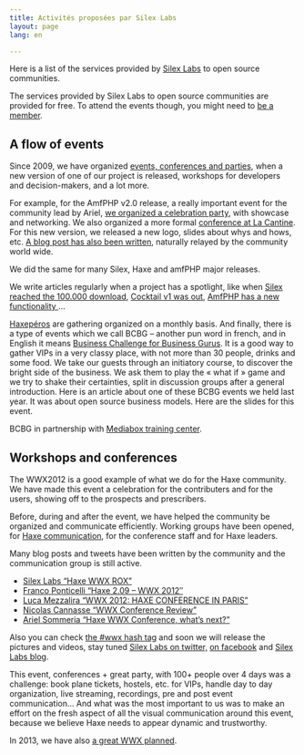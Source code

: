 ```yaml
---
title: Activités proposées par Silex Labs
layout: page
lang: en

---
```

Here is a list of the services provided by [Silex Labs](https://www.silexlabs.org/silexlabs/ "Silex Labs non profit organization") to open source communities.

The services provided by Silex Labs to open source communities are provided for free. To attend the events though, you might need to [be a member](https://www.silexlabs.org/silexlabs/join/  "Join Silex Labs").

## A flow of events

Since 2009, we have organized [events, conferences and parties](https://www.silexlabs.org/category/the-blog/blog-silex-labs/sl-events/ "Silex Labs events"), when a new version of one of our project is released, workshops for developers and decision-makers, and a lot more.

For example, for the AmfPHP v2.0 release, a really important event for the community lead by Ariel, [we organized a celebration party](http://community.silexlabs.org/sl-party/ "Soirée tec tec tec by Silex Labs for amfPHP"), with showcase and networking. We also organized a more formal [conference at La Cantine](http://siliconsentier.org/amhphp-reloaded-la-cantine-le-18-mai/). For this new version, we released a new logo, slides about whys and hows, etc. [A blog post has also been written](https://www.silexlabs.org/2389/the-blog/blog-amfphp/amfphp-2-alpha1/), naturally relayed by the community world wide.

We did the same for many Silex, Haxe and amfPHP major releases.

We write articles regularly when a project has a spotlight, like when [Silex reached the 100.000 download](https://www.silexlabs.org/135295/the-blog/new-record-for-silex/), [Cocktail v1 was out](https://www.silexlabs.org/130892/the-blog/cocktail-v1-0-sunrise-progress-report/), [AmfPHP has a new functionality ](https://www.silexlabs.org/132935/the-blog/amfphp-2-1-generator-is-out/)…

[Haxepéros](https://www.silexlabs.org/137940/the-blog/lets-haxe-a-beer-together/) are gathering organized on a monthly basis. And finally, there is a type of events which we call BCBG – another pun word in french, and in English it means [Business Challenge for Business Gurus](http://www.paperblog.fr/4505262/soiree-silex-chez-mediabox/). It is a good way to gather VIPs in a very classy place, with not more than 30 people, drinks and some food. We take our guests through an initiatory course, to discover the bright side of the business. We ask them to play the « what if » game and we try to shake their certainties, split in discussion groups after a general introduction. Here is an article about one of these BCBG events we held last year. It was about open source business models. Here are the slides for this event.

BCBG in partnership with [Mediabox training center](http://www.mediabox.fr/).

## Workshops and conferences

The WWX2012 is a good example of what we do for the Haxe community. We have made this event a celebration for the contributers and for the users, showing off to the prospects and prescribers.

Before, during and after the event, we have helped the community be organized and communicate efficiently.  Working groups have been opened, for [Haxe communication](https://www.silexlabs.org/groups/labs/haxe-community-meetings/hierarchy/), for the conference staff and for Haxe leaders.

Many blog posts and tweets have been written by the community and the communication group is still active.

* [Silex Labs “Haxe WWX ROX”](https://www.silexlabs.org/132104/the-blog/haxe-wwx-rox/ "Haxe conference WWX")
* [Franco Ponticelli “Haxe 2.09 – WWX 2012″](http://www.weblob.net/2012/haxe-2-09-wwx-2012/)
* [Luca Mezzalira “WWX 2012: HAXE CONFERENCE IN PARIS”](http://lucamezzalira.com/2012/04/16/wwx-2012-haxe-conference-in-paris/)
* [Nicolas Cannasse “WWX Conference Review”](http://ncannasse.fr/blog/wwx_review)
* [Ariel Sommeria “Haxe WWX Conference, what’s next?”](http://arielsommeria.com/blog/2012/04/17/haxe-wwx-conference-whats-next/)

Also you can check [the #wwx hash tag](https://twitter.com/#!/search/%23WWX) and soon we will release the pictures and videos, stay tuned [Silex Labs on twitter,](https://twitter.com/silexlabs "Silex Labs on twitter") [on facebook](http://www.facebook.com/groups/143614919006712/ "Silex Labs on facebook") and [Silex Labs blog](https://www.silexlabs.org/category/the-blog/blog-silex-labs/ "Silex Labs blog").

This event,  conferences + great party, with 100+ people over 4 days was a challenge: book plane tickets, hostels, etc. for VIPs, handle day to day organization, live streaming, recordings, pre and post event communication… And what was the most important to us was to make an effort on the fresh aspect of all the visual communication around this event, because we believe Haxe needs to appear dynamic and trustworthy.

In 2013, we have also [a great WWX planned](https://www.silexlabs.org/137756/the-blog/blog-silex-labs/worldwide-haxe-conference-2013-announcement/).